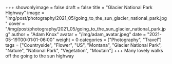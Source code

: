 +++
showonlyimage = false
draft = false
title = "Glacier National Park Highway"
image = "img/post/photography/2021_05/going_to_the_sun_glacier_national_park.jpg"
cover = "/img/post/photography/2021_05/going_to_the_sun_glacier_national_park.jpg"
author = "Adam Knox"
avatar = "/img/adam_avatar.jpeg"
date = "2021-05-19T00:01:01-06:00"
weight = 0
categories = ["Photography", "Travel"]
tags = ["Countryside", "Flower", "US", "Montana", "Glacier National Park", "Nature", "National Park", "Vegetation", "Moutain"]
+++
Many lovely walks off the going to the sun highway
<!--more-->